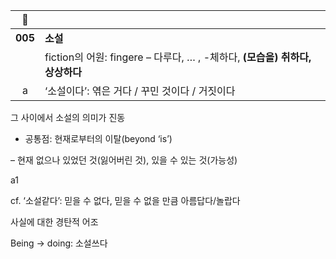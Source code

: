 | 🔗 | |
| :-: | - |
| **005** | **소설**|
||fiction의 어원: fingere – 다루다, … , -체하다, **(모습을) 취하다, 상상하다**
|a|‘소설이다’: 엮은 거다 / 꾸민 것이다 / 거짓이다





그 사이에서 소설의 의미가 진동

- 공통점: 현재로부터의 이탈(beyond ‘is’)

– 현재 없으나 있었던 것(잃어버린 것), 있을 수 있는 것(가능성)

a1

cf. ‘소설같다’: 믿을 수 없다, 믿을 수 없을 만큼 아름답다/놀랍다

사실에 대한 경탄적 어조

Being -> doing: 소설쓰다